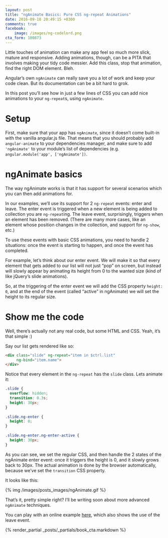 ```yaml
---
layout: post
title: "ngAnimate Basics: Pure CSS ng-repeat Animations"
date: 2016-09-18 20:49:15 +0300
comments: true
facebook:
    image: /images/ng-codelord.png
cta_form: 100873
---
```


Little touches of animation can make any app feel so much more slick, mature and responsive.
Adding animations, though, can be a PITA that involves making your tidy code messier.
Add this class, stop that animation, find the right DOM element.
Bleh.

Angular’s own `ngAnimate` can really save you a lot of work and keep your code clean.
But its documentation can be a bit hard to grok.

In this post you’ll see how in just a few lines of CSS you can add nice animations to your `ng-repeat`s, using `ngAnimate`.

# Setup

First, make sure that your app has `ngAnimate`, since it doesn’t come built-in with the vanilla angular.js file.
That means that you should probably add `angular-animate` to your dependencies manager, and make sure to add `'ngAnimate'` to your module’s list of dependencies (e.g. `angular.module('app', ['ngAnimate'])`.

# ngAnimate basics

The way ngAnimate works is that it has support for several scenarios which you can then add animations for.

In our examples, we’ll use its support for 2 `ng-repeat` events: enter and leave.
The enter event is triggered when a new element is being added to collection you are `ng-repeat`ing.
The leave event, surprisingly, triggers when an element has been removed.
(There are many more cases, like an element whose position changes in the collection, and support for `ng-show`, etc.)

To use these events with basic CSS animations, you need to handle 2 situations: once the event is starting to happen, and once the event has completed.

For example, let’s think about our enter event.
We will make it so that every element that gets added to our list will not just “pop” on screen, but instead will slowly appear by animating its height from 0 to the wanted size (kind of like jQuery’s slide animations).

So, at the triggering of the enter event we will add the CSS property `height: 0`, and at the end of the event (called “active” in ngAnimate) we will set the height to its regular size.

# Show me the code

Well, there’s actually not any real code, but some HTML and CSS.
Yeah, it’s that simple :)

Say our list gets rendered like so:

```html
<div class="slide" ng-repeat="item in $ctrl.list"
     ng-bind="item.name">
</div>
```

Notice that every element in the `ng-repeat` has the `slide` class.
Lets animate it:

```css
.slide {
  overflow: hidden;
  transition: 0.3s;
  height: 30px;
}
 
.slide.ng-enter {
  height: 0;
}
 
.slide.ng-enter.ng-enter-active {
  height: 30px;
}
```

As you can see, we set the regular CSS, and then handle the 2 states of the ngAnimate enter event: once it triggers the height is 0, and it slowly grows back to 30px.
The actual animation is done by the browser automatically, because we’ve set the `transition` CSS property.

It looks like this:

{% img /images/posts_images/ngAnimate.gif %}

That’s it, pretty simple right?
I’ll be writing soon about more advanced `ngAnimate` techniques.

You can play with an online example [here](https://plnkr.co/edit/s497ixyxerc73J23G1JI), which also shows the use of the leave event.

{% render_partial _posts/_partials/book_cta.markdown %}
